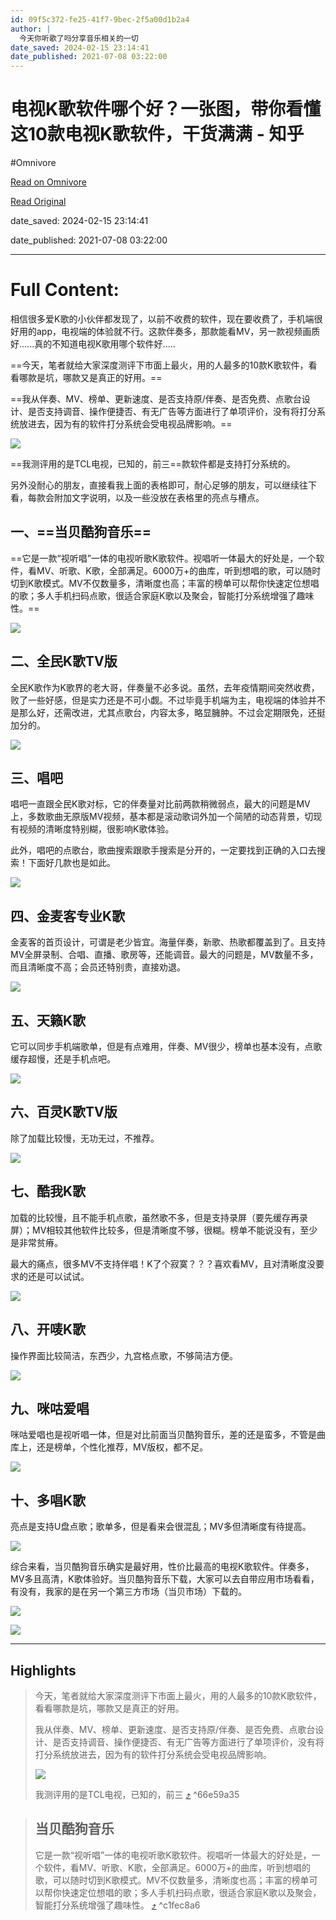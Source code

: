 ```yaml
---
id: 09f5c372-fe25-41f7-9bec-2f5a00d1b2a4
author: |
  今天你听歌了吗分享音乐相关的一切
date_saved: 2024-02-15 23:14:41
date_published: 2021-07-08 03:22:00
---
```


# 电视K歌软件哪个好？一张图，带你看懂这10款电视K歌软件，干货满满 - 知乎
#Omnivore

[Read on Omnivore](https://omnivore.app/me/https-zhuanlan-zhihu-com-p-387810700-18db01f81c1)

[Read Original](https://zhuanlan.zhihu.com/p/387810700)

date_saved: 2024-02-15 23:14:41

date_published: 2021-07-08 03:22:00

--- 

# Full Content: 

相信很多爱K歌的小伙伴都发现了，以前不收费的软件，现在要收费了，手机端很好用的app，电视端的体验就不行。这款伴奏多，那款能看MV，另一款视频画质好......真的不知道电视K歌用哪个软件好.....

==今天，笔者就给大家深度测评下市面上最火，用的人最多的10款K歌软件，看看哪款是坑，哪款又是真正的好用。==

==我从伴奏、MV、榜单、更新速度、是否支持原/伴奏、是否免费、点歌台设计、是否支持调音、操作便捷否、有无广告等方面进行了单项评价，没有将打分系统放进去，因为有的软件打分系统会受电视品牌影响。==

![](https://proxy-prod.omnivore-image-cache.app/1428x802,sqG7TVOXKi0syNP5B8K3Weu5pKol7bolEFYP-6BjFTko/https://pic4.zhimg.com/v2-2510a33f0821a294cf6b31ebfbe90bdb_b.jpg)

==我测评用的是TCL电视，已知的，前三==款软件都是支持打分系统的。

另外没耐心的朋友，直接看我上面的表格即可，耐心足够的朋友，可以继续往下看，每款会附加文字说明，以及一些没放在表格里的亮点与槽点。

## **一、==当贝酷狗音乐==**

==它是一款“视听唱”一体的电视听歌K歌软件。视唱听一体最大的好处是，一个软件，看MV、听歌、K歌，全部满足。6000万+的曲库，听到想唱的歌，可以随时切到K歌模式。MV不仅数量多，清晰度也高；丰富的榜单可以帮你快速定位想唱的歌；多人手机扫码点歌，很适合家庭K歌以及聚会，智能打分系统增强了趣味性。==

![](https://proxy-prod.omnivore-image-cache.app/1690x951,sihbKjZU8otefeVYFUvMIxwC5sL-P1yqJRjzqFo7BqpM/https://pic1.zhimg.com/v2-8a7eae41081ca98f51e0f5adf922bb60_b.jpg)

## **二、全民K歌TV版**

全民K歌作为K歌界的老大哥，伴奏量不必多说。虽然，去年疫情期间突然收费，败了一些好感，但是实力还是不可小觑。不过毕竟手机端为主，电视端的体验并不是那么好，还需改进，尤其点歌台，内容太多，略显臃肿。不过会定期限免，还挺加分的。

![](https://proxy-prod.omnivore-image-cache.app/1690x951,sELGoC0gOdwTvBbtm6o0hEMuC_eyawuDHKklwhJziBfk/https://pic1.zhimg.com/v2-d4789a3bf72372b8038650d30f8ca734_b.jpg)

## **三、唱吧**

唱吧一直跟全民K歌对标，它的伴奏量对比前两款稍微弱点，最大的问题是MV上，多数歌曲无原版MV视频，基本都是滚动歌词外加一个简陋的动态背景，切现有视频的清晰度特别糊，很影响K歌体验。

此外，唱吧的点歌台，歌曲搜索跟歌手搜索是分开的，一定要找到正确的入口去搜索！下面好几款也是如此。

![](https://proxy-prod.omnivore-image-cache.app/1690x951,sPTL3_VJPvK6C7SUokPXrU2nmPPpGcUhMb7rtnI9Iy9c/https://pic4.zhimg.com/v2-489ca9ee913eb4aa8792defcfa670f43_b.jpg)

## **四、金麦客专业K歌**

金麦客的首页设计，可谓是老少皆宜。海量伴奏，新歌、热歌都覆盖到了。且支持MV全屏录制、合唱、直播、歌房等，还能调音。最大的问题是，MV数量不多，而且清晰度不高；会员还特别贵，直接劝退。

![](https://proxy-prod.omnivore-image-cache.app/1690x951,smKX54McPI1zRx7GM4YBX1t18NIfAW95CTAUiBtiIqgI/https://pic1.zhimg.com/v2-cdc92b3d26e21c9392e71ffd5cb26374_b.jpg)

## **五、天籁K歌**

它可以同步手机端歌单，但是有点难用，伴奏、MV很少，榜单也基本没有，点歌缓存超慢，还是手机点吧。

![](https://proxy-prod.omnivore-image-cache.app/1690x951,s73wHUyFOrfw-9dHo_c0uQzjYf0Y3VBfxI6cyXQ7JgcA/https://pic4.zhimg.com/v2-b81e837fb7209ff4e76f216623a5e4d7_b.jpg)

## **六、百灵K歌TV版**

除了加载比较慢，无功无过，不推荐。

![](https://proxy-prod.omnivore-image-cache.app/1920x1040,sOXL3rxXoQjSZ5-fRq1V2amX52uo3JzW4Q5icacWV15U/https://pic4.zhimg.com/v2-948789d17748b80e3a6ce112307a10c7_b.jpg)

## **七、酷我K歌**

加载的比较慢，且不能手机点歌，虽然歌不多，但是支持录屏（要先缓存再录屏）；MV相较其他软件比较多，但是清晰度不够，很糊。榜单不能说没有，至少是非常贫瘠。

最大的痛点，很多MV不支持伴唱！K了个寂寞？？？喜欢看MV，且对清晰度没要求的还是可以试试。

![](https://proxy-prod.omnivore-image-cache.app/1690x951,sU3Q27lqfuh8FtAANhPmV1GnuwvtgnEl0NJK8kXeK3lo/https://pic1.zhimg.com/v2-b2682ebcab5eba44bfe32981e28fc6e4_b.jpg)

## **八、开唛K歌**

操作界面比较简洁，东西少，九宫格点歌，不够简洁方便。

![](https://proxy-prod.omnivore-image-cache.app/1690x951,sPmx_zq1f5aWhm4kSqkkqBrKdh14-wPVk5JZ-PTnNHWo/https://pic3.zhimg.com/v2-3f64e4c162e5696d3eb4bfb4eee60d82_b.jpg)

## **九、咪咕爱唱**

咪咕爱唱也是视听唱一体，但是对比前面当贝酷狗音乐，差的还是蛮多，不管是曲库上，还是榜单，个性化推荐，MV版权，都不足。

![](https://proxy-prod.omnivore-image-cache.app/1690x951,s8TF-adjI8KOJVcaAq6x9XufajjmC1l08npm3F2KjGOQ/https://pic4.zhimg.com/v2-475fa69b0f48897f4338a043440dd17f_b.jpg)

## **十、多唱K歌**

亮点是支持U盘点歌；歌单多，但是看来会很混乱；MV多但清晰度有待提高。

![](https://proxy-prod.omnivore-image-cache.app/1690x951,sSeqjYs8yy0nZD9zYIjW9R93kfN-3t5w1-TtjsbnGt7Y/https://pic1.zhimg.com/v2-fe9d145ec8cca7a9361ee13fefcd0b0c_b.jpg)

综合来看，当贝酷狗音乐确实是最好用，性价比最高的电视K歌软件。伴奏多，MV多且高清，K歌体验好。当贝酷狗音乐下载，大家可以去自带应用市场看看，有没有，我家的是在另一个第三方市场（当贝市场）下载的。

![](https://proxy-prod.omnivore-image-cache.app/1440x810,sWQ5xqhGGq-1Jk2dRyq505rciiv9wzcTwaVkFb6czLNg/https://pic1.zhimg.com/v2-cd11558d5a1cba78e186c24069818efc_b.jpg)

![](https://proxy-prod.omnivore-image-cache.app/690x680,sGcdc-vT5XhXHFcJ0GRfMxu3VHV-v5MRTt_UcgOfjcjA/https://pic3.zhimg.com/v2-77d3b5c07b83ca48452e9f65ce45947a_b.jpg)

---

## Highlights

> 今天，笔者就给大家深度测评下市面上最火，用的人最多的10款K歌软件，看看哪款是坑，哪款又是真正的好用。
> 
> 我从伴奏、MV、榜单、更新速度、是否支持原/伴奏、是否免费、点歌台设计、是否支持调音、操作便捷否、有无广告等方面进行了单项评价，没有将打分系统放进去，因为有的软件打分系统会受电视品牌影响。
> 
> ![](https://proxy-prod.omnivore-image-cache.app/1428x802,sqG7TVOXKi0syNP5B8K3Weu5pKol7bolEFYP-6BjFTko/https://pic4.zhimg.com/v2-2510a33f0821a294cf6b31ebfbe90bdb_b.jpg)
> 
> 我测评用的是TCL电视，已知的，前三 [⤴️](https://omnivore.app/me/https-zhuanlan-zhihu-com-p-387810700-18db01f81c1#66e59a35-b851-4eb3-a289-8ad3315b82e0)  ^66e59a35

> ## **当贝酷狗音乐**
> 
> 它是一款“视听唱”一体的电视听歌K歌软件。视唱听一体最大的好处是，一个软件，看MV、听歌、K歌，全部满足。6000万+的曲库，听到想唱的歌，可以随时切到K歌模式。MV不仅数量多，清晰度也高；丰富的榜单可以帮你快速定位想唱的歌；多人手机扫码点歌，很适合家庭K歌以及聚会，智能打分系统增强了趣味性。 [⤴️](https://omnivore.app/me/https-zhuanlan-zhihu-com-p-387810700-18db01f81c1#c1fec8a6-e582-40fb-bd09-e22ef3509afd)  ^c1fec8a6

